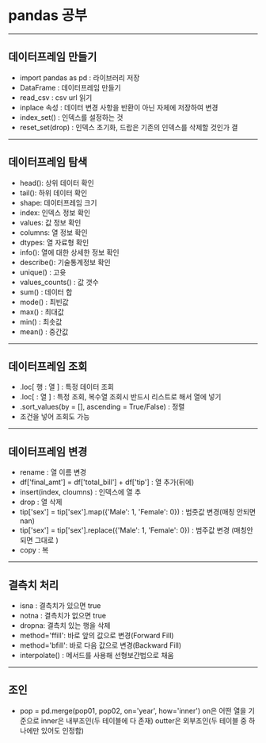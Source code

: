 # pandas 공부
---
## 데이터프레임 만들기
- import pandas as pd : 라이브러리 저장
- DataFrame : 데이터프레임 만들기
- read_csv : csv url 읽기
- inplace 속성 : 데이터 변경 사항을 반환이 아닌 자체에 저장하여 변경
- index_set() : 인덱스를 설정하는 것
- reset_set(drop) : 인덱스 초기화, 드랍은 기존의 인덱스를 삭제할 것인가 결
---
## 데이터프레임 탐색
- head(): 상위 데이터 확인
- tail(): 하위 데이터 확인
- shape: 데이터프레임 크기
- index: 인덱스 정보 확인
- values: 값 정보 확인
- columns: 열 정보 확인
- dtypes: 열 자료형 확인
- info(): 열에 대한 상세한 정보 확인
- describe(): 기술통계정보 확인
- unique() : 고윳
- values_counts() : 값 갯수
- sum() : 데이터 합
- mode() : 최빈값
- max() : 최대값
- min() : 최솟값
- mean() : 중간값
---
## 데이터프레임 조회
- .loc[ 행 : 열 ] : 특정 데이터 조회
- .loc[  : 열 ] : 특정  조회, 복수열 조회시 반드시 리스트로 해서 열에 넣기
- .sort_values(by = [], ascending = True/False) : 정렬
- 조건을 넣어 조회도 가능
---
## 데이터프레임 변경
- rename : 열 이름 변경
- df['final_amt'] = df['total_bill'] + df['tip'] : 열 추가(뒤에)
- insert(index, cloumns) : 인덱스에 열 추 
- drop : 열 삭제
- tip['sex'] = tip['sex'].map({'Male': 1, 'Female': 0}) : 범줏값 변경(매칭 안되면 nan)
- tip['sex'] = tip['sex'].replace({'Male': 1, 'Female': 0}) : 범주값 변경 (매칭안되면 그대로 )
- copy : 복
---
## 결측치 처리
- isna : 결측치가 있으면 true
- notna : 결측치가 없으면 true
- dropna: 결측치 있는 행을 삭제
- method='ffill': 바로 앞의 값으로 변경(Forward Fill)
- method='bfill': 바로 다음 값으로 변경(Backward Fill)
- interpolate() : 메서드를 사용해 선형보간법으로 채움
---
## 조인
- pop = pd.merge(pop01, pop02, on='year', how='inner')
on은 어떤 열을 기준으로
inner은 내부조인(두 테이블에 다 존재)
outter은 외부조인(두 테이블 중 하나에만 있어도 인정함)
